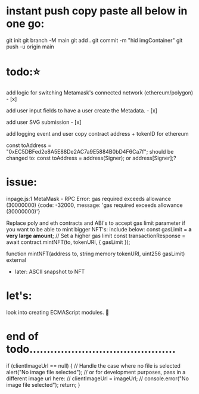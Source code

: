 # instant push copy paste all below in one go:

git init
git branch -M main
git add .
git commit -m "hid imgContainer"
git push -u origin main

# todo:⭐️

add logic for switching Metamask's connected network (ethereum/polygon) - [x]

add user input fields to have a user create the Metadata. - [x]

add user SVG submission - [x]

add logging event and user copy contract address + tokenID for ethereum

const toAddress = "0xEC5DBFed2e8A5E88De2AC7a9E5884B0bD4F6Ca7f"; should be changed to:
const toAddress = address(Signer); or address[Signer];?

# issue:

inpage.js:1 MetaMask - RPC Error: gas required exceeds allowance (30000000) {code: -32000, message: 'gas required exceeds allowance (30000000)'}

Replace poly and eth contracts and ABI's to accept gas limit parameter if you want to be able to mint bigger NFT's: include below:
const gasLimit = **a very large amount**; // Set a higher gas limit
const transactionResponse = await contract.mintNFT(to, tokenURI, { gasLimit });

function mintNFT(address to, string memory tokenURI, uint256 gasLimit) external

- later: ASCII snapshot to NFT

# let's:

look into creating ECMAScript modules. 🧩

# end of todo..........................................

if (clientImageUrl == null) {
// Handle the case where no file is selected
alert("No image file selected");
// or for development purposes, pass in a different image url here:
// clientImageUrl = imageUrl;
// console.error("No image file selected");
return;
}
